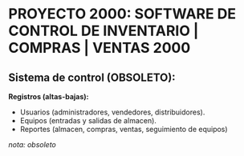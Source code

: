 # PROYECTO 2000: SOFTWARE DE CONTROL DE INVENTARIO | COMPRAS | VENTAS 2000

## __Sistema de control (OBSOLETO):__

__Registros (altas-bajas):__

* Usuarios (administradores, vendedores, distribuidores).
* Equipos (entradas y salidas de almacen).
* Reportes (almacen, compras, ventas, seguimiento de equipos)

_nota: obsoleto_